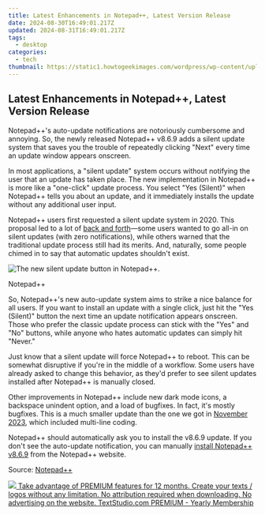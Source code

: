 ```yaml
---
title: Latest Enhancements in Notepad++, Latest Version Release
date: 2024-08-30T16:49:01.217Z
updated: 2024-08-31T16:49:01.217Z
tags:
  - desktop
categories:
  - tech
thumbnail: https://static1.howtogeekimages.com/wordpress/wp-content/uploads/2023/12/notepad.jpg
---
```


## Latest Enhancements in Notepad++, Latest Version Release

Notepad++'s auto-update notifications are notoriously cumbersome and annoying. So, the newly released Notepad++ v8.6.9 adds a silent update system that saves you the trouble of repeatedly clicking "Next" every time an update window appears onscreen.

 In most applications, a "silent update" system occurs without notifying the user that an update has taken place. The new implementation in Notepad++ is more like a "one-click" update process. You select "Yes (Silent)" when Notepad++ tells you about an update, and it immediately installs the update without any additional user input.

 Notepad++ users first requested a silent update system in 2020\. This proposal led to a lot of [back and forth](https://github.com/notepad-plus-plus/notepad-plus-plus/issues/8514)—some users wanted to go all-in on silent updates (with zero notifications), while others warned that the traditional update process still had its merits. And, naturally, some people chimed in to say that automatic updates shouldn't exist.

![The new silent update button in Notepad++.](https://static1.howtogeekimages.com/wordpress/wp-content/uploads/2024/07/26.jpg) 

Notepad++

 So, Notepad++'s new auto-update system aims to strike a nice balance for all users. If you want to install an update with a single click, just hit the "Yes (Silent)" button the next time an update notification appears onscreen. Those who prefer the classic update process can stick with the "Yes" and "No" buttons, while anyone who hates automatic updates can simply hit "Never."

 Just know that a silent update will force Notepad++ to reboot. This can be somewhat disruptive if you're in the middle of a workflow. Some users have already asked to change this behavior, as they'd prefer to see silent updates installed after Notepad++ is manually closed.

 Other improvements in Notepad++ include new dark mode icons, a backspace unindent option, and a load of bugfixes. In fact, it's mostly bugfixes. This is a much smaller update than the one we got in [November 2023](https://facebook-clips.techidaily.com/updated-2024-approved-facebook-lite-video-downloading-made-easy-top-6-tools-of-2023/), which included multi-line coding.

 Notepad++ should automatically ask you to install the v8.6.9 update. If you don't see the auto-update notification, you can manually [install Notepad++ v8.6.9](https://notepad-plus-plus.org/downloads/) from the Notepad++ website.

 Source: [Notepad++](https://notepad-plus-plus.org/downloads/v8.6.9/)

<ins class="adsbygoogle"
     style="display:block"
     data-ad-format="autorelaxed"
     data-ad-client="ca-pub-7571918770474297"
     data-ad-slot="1223367746"></ins>



<ins class="adsbygoogle"
     style="display:block"
     data-ad-client="ca-pub-7571918770474297"
     data-ad-slot="8358498916"
     data-ad-format="auto"
     data-full-width-responsive="true"></ins>



<!-- affiliate ads begin -->
<a href="https://secure.textstudio.com/order/checkout.php?PRODS=35633309&QTY=1&AFFILIATE=108875&CART=1"> <img src="https://secure.avangate.com/images/merchant/d6eb8222c9718486bdabce8b897380f7/products/3_premium-icon.png" border="0"> Take advantage of PREMIUM features for 12 months. 
Create your texts / logos without any limitation. 
No attribution required when downloading. 
No advertising on the website. 
 TextStudio.com  PREMIUM - Yearly Membership</a>
<!-- affiliate ads end -->